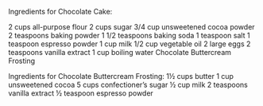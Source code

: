 Ingredients for Chocolate Cake:

2 cups all-purpose flour
2 cups sugar
3/4 cup unsweetened cocoa powder
2 teaspoons baking powder
1 1/2 teaspoons baking soda
1 teaspoon salt
1 teaspoon espresso powder 
1 cup milk
1/2 cup vegetable oil
2 large eggs
2 teaspoons vanilla extract
1 cup boiling water
Chocolate Buttercream Frosting

Ingredients for Chocolate Buttercream Frosting:
1½ cups butter
1 cup unsweetened cocoa
5 cups confectioner’s sugar
½ cup milk
2 teaspoons vanilla extract
½ teaspoon espresso powder